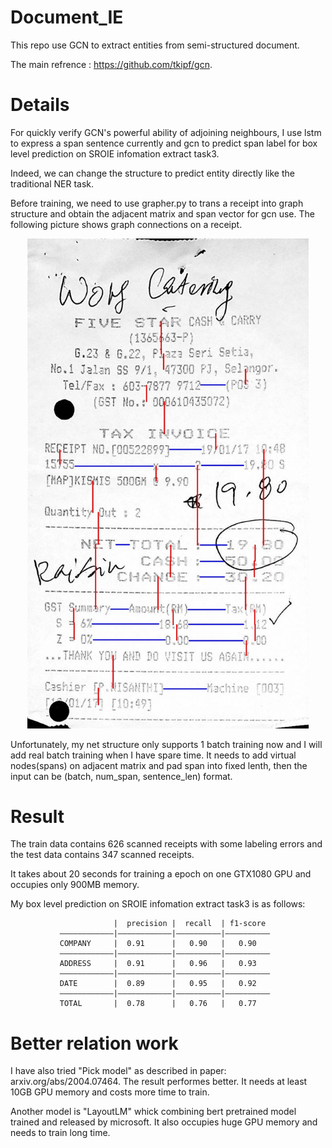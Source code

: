 # Document_IE

This repo use GCN to extract entities from semi-structured document.     

The main refrence : https://github.com/tkipf/gcn.     

# Details
For quickly verify GCN's powerful ability of adjoining neighbours, I use lstm to express a span sentence currently and gcn to predict span label for box level prediction on SROIE infomation extract task3.       

Indeed, we can change the structure to predict entity directly like the traditional NER task.        

Before training, we need to use grapher.py to trans a receipt into graph structure and obtain the adjacent matrix and span vector for gcn use. The following picture shows graph connections on a receipt.   

<div align="center">
    <img src="https://github.com/lulia0228/Document_IE/blob/master/graph/grapher_outputs/graph_X51006401836.png" width="450px">
</div>   


Unfortunately, my net structure only supports 1 batch training now and I will add real batch training when I have spare time. It needs to add virtual nodes(spans) on adjacent matrix and pad span into fixed lenth, then the input can be (batch, num_span, sentence_len) format.     

# Result 
The train data contains 626 scanned receipts with some labeling errors and the test data contains 347 scanned receipts. 

It takes about 20 seconds for training a epoch on one GTX1080 GPU and occupies only 900MB memory.     

My box level prediction on SROIE infomation extract task3 is as follows:    

                           |  precision |  recall  | f1-score   
               ————————————|————————————|——————————|——————————
               COMPANY     |  0.91      |   0.90   |   0.90  
               ————————————|————————————|——————————|——————————
               ADDRESS     |  0.91      |   0.96   |   0.93    
               ————————————|————————————|——————————|——————————
               DATE        |  0.89      |   0.95   |   0.92       
               ————————————|————————————|——————————|——————————
               TOTAL       |  0.78      |   0.76   |   0.77    
      
# Better relation work 
I have also tried "Pick model"  as described in paper: arxiv.org/abs/2004.07464. The result performes better. It needs at least 10GB GPU memory and costs more time to train.    

Another model is "LayoutLM" whick combining bert pretrained model trained and released by microsoft. It also occupies huge GPU memory and needs to train long time.   

